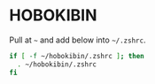 # HOBOKIBIN

Pull at `~` and add below into `~/.zshrc`.

```zsh
if [ -f ~/hobokibin/.zshrc ]; then
  . ~/hobokibin/.zshrc
fi
```
